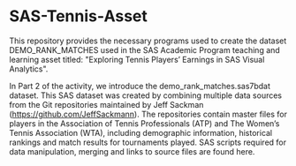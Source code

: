 # SAS-Tennis-Asset
This repository provides the necessary programs used to create the dataset DEMO_RANK_MATCHES used in the SAS Academic Program teaching and learning asset titled: "Exploring Tennis Players’ Earnings in SAS Visual Analytics".

In Part 2 of the activity, we introduce the demo_rank_matches.sas7bdat dataset. This SAS dataset was created by combining multiple data sources from the Git repositories maintained by Jeff Sackman (https://github.com/JeffSackmann). The repositories contain master files for players in the Association of Tennis Professionals (ATP) and The Women’s Tennis Association (WTA), including demographic information, historical rankings and match results for tournaments played. SAS scripts required for data manipulation, merging and links to source files are found here. 
